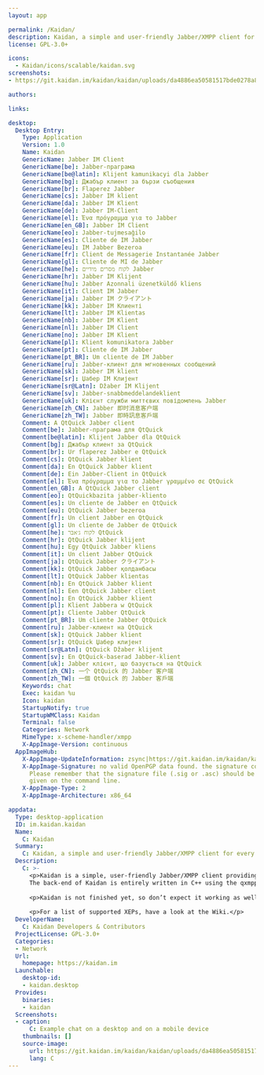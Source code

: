```yaml
---
layout: app

permalink: /Kaidan/
description: Kaidan, a simple and user-friendly Jabber/XMPP client for every device and platform
license: GPL-3.0+

icons:
  - Kaidan/icons/scalable/kaidan.svg
screenshots:
- https://git.kaidan.im/kaidan/kaidan/uploads/da4886ea50581517bde0278a804b311c/kaidan-screenshot-0.3.png

authors:

links:

desktop:
  Desktop Entry:
    Type: Application
    Version: 1.0
    Name: Kaidan
    GenericName: Jabber IM Client
    GenericName[be]: Jabber-праграма
    GenericName[be@latin]: Klijent kamunikacyi dla Jabber
    GenericName[bg]: Джабър клиент за бързи съобщения
    GenericName[br]: Flaperez Jabber
    GenericName[cs]: Jabber IM klient
    GenericName[da]: Jabber IM Klient
    GenericName[de]: Jabber IM-Client
    GenericName[el]: Ένα πρόγραμμα για το Jabber
    GenericName[en_GB]: Jabber IM Client
    GenericName[eo]: Jabber-tujmesaĝilo
    GenericName[es]: Cliente de IM Jabber
    GenericName[eu]: IM Jabber Bezeroa
    GenericName[fr]: Client de Messagerie Instantanée Jabber
    GenericName[gl]: Cliente de MI de Jabber
    GenericName[he]: לקוח מסרים מידיים Jabber
    GenericName[hr]: Jabber IM Klijent
    GenericName[hu]: Jabber Azonnali üzenetküldő kliens
    GenericName[it]: Client IM Jabber
    GenericName[ja]: Jabber IM クライアント
    GenericName[kk]: Jabber IM Клиенті
    GenericName[lt]: Jabber IM Klientas
    GenericName[nb]: Jabber IM Klient
    GenericName[nl]: Jabber IM Client
    GenericName[no]: Jabber IM Klient
    GenericName[pl]: Klient komunikatora Jabber
    GenericName[pt]: Cliente de IM Jabber
    GenericName[pt_BR]: Um cliente de IM Jabber
    GenericName[ru]: Jabber-клиент для мгновенных сообщений
    GenericName[sk]: Jabber IM klient
    GenericName[sr]: Џабер IM Клијент
    GenericName[sr@Latn]: Džaber IM Klijent
    GenericName[sv]: Jabber-snabbmeddelandeklient
    GenericName[uk]: Клієнт служби миттєвих повідомлень Jabber
    GenericName[zh_CN]: Jabber 即时消息客户端
    GenericName[zh_TW]: Jabber 即時訊息客戶端
    Comment: A QtQuick Jabber client
    Comment[be]: Jabber-праграма для QtQuick
    Comment[be@latin]: Klijent Jabber dla QtQuick
    Comment[bg]: Джабър клиент за QtQuick
    Comment[br]: Ur flaperez Jabber e QtQuick
    Comment[cs]: QtQuick Jabber klient
    Comment[da]: En QtQuick Jabber klient
    Comment[de]: Ein Jabber-Client in QtQuick
    Comment[el]: Ένα πρόγραμμα για το Jabber γραμμένο σε QtQuick
    Comment[en_GB]: A QtQuick Jabber client
    Comment[eo]: QtQuickbazita jabber-kliento
    Comment[es]: Un cliente de Jabber en QtQuick
    Comment[eu]: QtQuick Jabber bezeroa
    Comment[fr]: Un client Jabber en QtQuick
    Comment[gl]: Un cliente de Jabber de QtQuick
    Comment[he]: לקוח ג׳אבּר QtQuick‎
    Comment[hr]: QtQuick Jabber klijent
    Comment[hu]: Egy QtQuick Jabber kliens
    Comment[it]: Un client Jabber QtQuick
    Comment[ja]: QtQuick Jabber クライアント
    Comment[kk]: QtQuick Jabber қолданбасы
    Comment[lt]: QtQuick Jabber klientas
    Comment[nb]: En QtQuick Jabber klient
    Comment[nl]: Een QtQuick Jabber client
    Comment[no]: En QtQuick Jabber klient
    Comment[pl]: Klient Jabbera w QtQuick
    Comment[pt]: Cliente Jabber QtQuick
    Comment[pt_BR]: Um cliente Jabber QtQuick
    Comment[ru]: Jabber-клиент на QtQuick
    Comment[sk]: QtQuick Jabber klient
    Comment[sr]: QtQuick Џабер клијент
    Comment[sr@Latn]: QtQuick Džaber klijent
    Comment[sv]: En QtQuick-baserad Jabber-klient
    Comment[uk]: Jabber клієнт, що базується на QtQuick
    Comment[zh_CN]: 一个 QtQuick 的 Jabber 客户端
    Comment[zh_TW]: 一個 QtQuick 的 Jabber 客戶端
    Keywords: chat
    Exec: kaidan %u
    Icon: kaidan
    StartupNotify: true
    StartupWMClass: Kaidan
    Terminal: false
    Categories: Network
    MimeType: x-scheme-handler/xmpp
    X-AppImage-Version: continuous
  AppImageHub:
    X-AppImage-UpdateInformation: zsync|https://git.kaidan.im/kaidan/kaidan/-/jobs/artifacts/master/raw/Kaidan-x86_64.AppImage.zsync?job=linux-appimage
    X-AppImage-Signature: no valid OpenPGP data found. the signature could not be verified.
      Please remember that the signature file (.sig or .asc) should be the first file
      given on the command line.
    X-AppImage-Type: 2
    X-AppImage-Architecture: x86_64

appdata:
  Type: desktop-application
  ID: im.kaidan.kaidan
  Name:
    C: Kaidan
  Summary:
    C: Kaidan, a simple and user-friendly Jabber/XMPP client for every device and platform
  Description:
    C: >-
      <p>Kaidan is a simple, user-friendly Jabber/XMPP client providing a modern user-interface using Kirigami and  QtQuick.
      The back-end of Kaidan is entirely written in C++ using the qxmpp XMPP client library and Qt 5.</p>
  
      <p>Kaidan is not finished yet, so don’t expect it working as well as a finished client will do.</p>
  
      <p>For a list of supported XEPs, have a look at the Wiki.</p>
  DeveloperName:
    C: Kaidan Developers & Contributors
  ProjectLicense: GPL-3.0+
  Categories:
  - Network
  Url:
    homepage: https://kaidan.im
  Launchable:
    desktop-id:
    - kaidan.desktop
  Provides:
    binaries:
    - kaidan
  Screenshots:
  - caption:
      C: Example chat on a desktop and on a mobile device
    thumbnails: []
    source-image:
      url: https://git.kaidan.im/kaidan/kaidan/uploads/da4886ea50581517bde0278a804b311c/kaidan-screenshot-0.3.png
      lang: C
---
```


